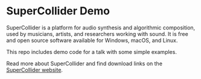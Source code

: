 SuperCollider Demo
==================

SuperCollider is a platform for audio synthesis and algorithmic composition, used by musicians, artists, and researchers working with sound. It is free and open source software available for Windows, macOS, and Linux.

This repo includes demo code for a talk with some simple examples.

Read more about SuperCollider and find download links on the [SuperCollider
website](https://supercollider.github.io/).
